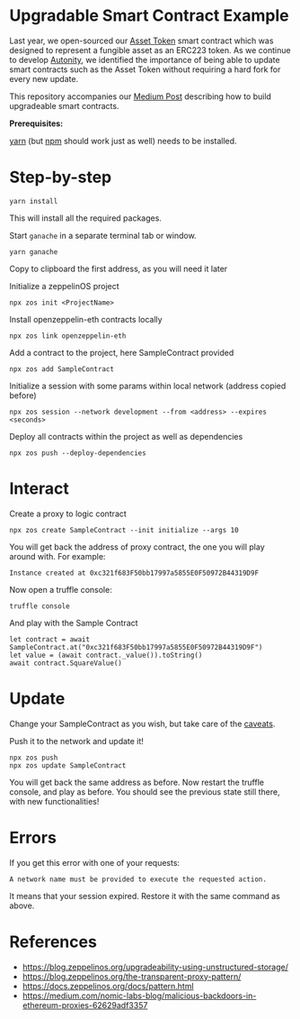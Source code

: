 # Upgradable Smart Contract Example

Last year, we open-sourced our [Asset Token](https://github.com/clearmatics/asset-token) smart contract which was designed to represent a fungible asset as an ERC223 token. As we continue to develop [Autonity](https://github.com/clearmatics/autonity/), we identified the importance of being able to update smart contracts such as the Asset Token without requiring a hard fork for every new update.

This repository accompanies our [Medium Post](https://medium.com/clearmatics/upgrading-smart-contracts-c9fb144eceb7) describing how to build upgradeable smart contracts. 

**Prerequisites:**

[yarn][1] (but [npm][2] should work just as well) needs to be installed.

# Step-by-step

    yarn install

This will install all the required packages.

Start `ganache` in a separate terminal tab or window.

    yarn ganache

Copy to clipboard the first address, as you will need it later

Initialize a zeppelinOS project

    npx zos init <ProjectName>

Install openzeppelin-eth contracts locally

    npx zos link openzeppelin-eth

Add a contract to the project, here SampleContract provided

    npx zos add SampleContract

Initialize a session with some params within local network (address copied before)

    npx zos session --network development --from <address> --expires <seconds>

Deploy all contracts within the project as well as dependencies

    npx zos push --deploy-dependencies

# Interact

Create a proxy to logic contract

    npx zos create SampleContract --init initialize --args 10

You will get back the address of proxy contract, the one you will play around with. For example:

    Instance created at 0xc321f683F50bb17997a5855E0F50972B44319D9F

Now open a truffle console:

    truffle console

And play with the Sample Contract
```
let contract = await SampleContract.at("0xc321f683F50bb17997a5855E0F50972B44319D9F")
let value = (await contract._value()).toString()
await contract.SquareValue()
```

# Update

Change your SampleContract as you wish, but take care of the [caveats](https://medium.com/clearmatics/upgrading-smart-contracts-c9fb144eceb7).

Push it to the network and update it!

    npx zos push
    npx zos update SampleContract

You will get back the same address as before.
Now restart the truffle console, and play as before. You should see the previous state still there, with new functionalities!

# Errors

If you get this error with one of your requests:

    A network name must be provided to execute the requested action.

It means that your session expired. Restore it with the same command as above.

# References

* https://blog.zeppelinos.org/upgradeability-using-unstructured-storage/
* https://blog.zeppelinos.org/the-transparent-proxy-pattern/
* https://docs.zeppelinos.org/docs/pattern.html
* https://medium.com/nomic-labs-blog/malicious-backdoors-in-ethereum-proxies-62629adf3357


[1]: https://yarnpkg.com/en/docs/install
[2]: https://docs.npmjs.com/getting-started/installing-node
